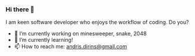 ### Hi there 👋

I am keen software developer who enjoys the workflow of coding. Do you?

- 🔭 I’m currently working on minesweeper, snake, 2048
- 🌱 I’m currently learning!
- 📫 How to reach me: andris.dirins@gmail.com
